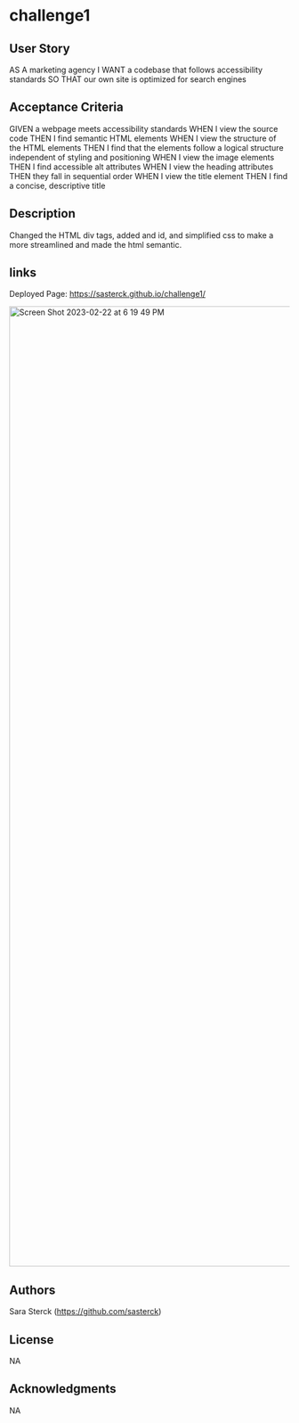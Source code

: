 # challenge1

## User Story

AS A marketing agency
I WANT a codebase that follows accessibility standards
SO THAT our own site is optimized for search engines

## Acceptance Criteria

GIVEN a webpage meets accessibility standards
WHEN I view the source code
THEN I find semantic HTML elements
WHEN I view the structure of the HTML elements
THEN I find that the elements follow a logical structure independent of styling and positioning
WHEN I view the image elements
THEN I find accessible alt attributes
WHEN I view the heading attributes
THEN they fall in sequential order
WHEN I view the title element
THEN I find a concise, descriptive title

## Description

Changed the HTML div tags, added and id, and simplified css to make a more streamlined and made the html semantic.

## links

Deployed Page: https://sasterck.github.io/challenge1/

<img width="1723" alt="Screen Shot 2023-02-22 at 6 19 49 PM" src="https://user-images.githubusercontent.com/110802998/220804370-8363838e-7fdc-4a07-be49-d44381f41520.png">

## Authors

Sara Sterck
(https://github.com/sasterck)


## License

NA

## Acknowledgments
NA
